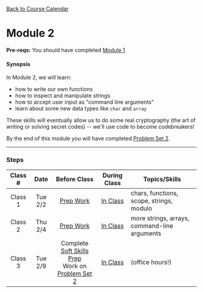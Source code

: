 [Back to Course Calendar](../../..)
# Module 2

**Pre-reqs:** You should have completed [Module 1](../module1)

#### Synopsis 

In Module 2, we will learn:
* how to write our own functions
* how to inspect and manipulate strings
* how to accept user input as "command line arguments"
* learn about some new data types like `char` and `array`

These skills will eventually allow us to do some real cryptography (the art of writing or solving secret codes) -- we'll use code to become codebreakers!

By the end of this module you will have completed [Problem Set 2](./materials/problem-set).

*** 

### Steps

Class # | Date | Before Class | During Class | Topics/Skills
:--------:|:---:|:------------:|:------------:|-----------------------|
Class 1 | Tue 2/2 | [Prep Work](./materials/class1-prep) | [In Class](./materials/class1) | chars, functions, scope, strings, modulo|
Class 2 | Thu 2/4 | [Prep Work](./materials/class2-prep) | [In Class](./materials/class2) | more strings, arrays, command-line arguments |
Class 3 | Tue 2/9 | Complete [Soft Skills Prep](./materials/soft-skills)<br>Work on [Problem Set 2](./materials/problem-set) | [In Class](./materials/class3) | (office hours!)|


  
